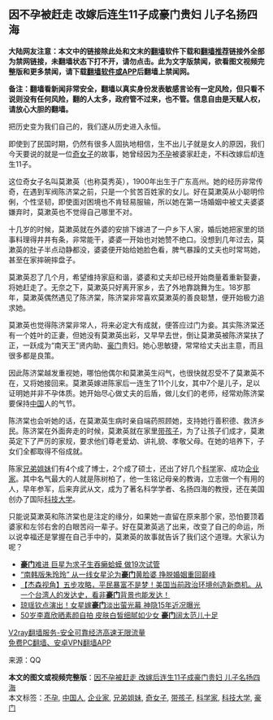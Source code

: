  <h2>因不孕被赶走 改嫁后连生11子成豪门贵妇 儿子名扬四海</h2> <p class="notice"><b>大陆网友注意：本文中的链接除此处和文末的<a href="https://github.com/bannedbook/fanqiang" >翻墙</a>软件下载和<a href="https://github.com/killgcd/justmysocks/blob/master/README.md">翻墙推荐</a>链接外全部为禁网链接，未翻墙状态下打不开，请勿点击。此为文字版禁闻，欲看图文视频完整版和更多禁闻，请下载<a href="https://github.com/bannedbook/fanqiang">翻墙软件或APP</a>后翻墙上禁闻网。</p><p>备注：翻墙看新闻非常安全，翻墙以真实身份发表敏感言论有一定风险，但只看不说则没有任何风险，翻的人太多，政府管不过来，也不管。信息自由是天赋人权，请放心大胆的翻墙。</b></p>  <div class="entry"> <p>把历史变为我们自己的，我们遂从历史进入永恒。</p> <p>即使到了民国时期，仍然有很多人固执地相信，生不出儿子就是女人的原因，我们今天要说的就是一位<a href="https://www.bannedbook.org/bnews/tag/%E5%A5%87%E5%A5%B3%E5%AD%90/" class="st_tag internal_tag" rel="tag" title="标签 奇女子 下的日志">奇女子</a>的故事，她曾经因为<a href="https://www.bannedbook.org/bnews/tag/%E4%B8%8D%E5%AD%95/" class="st_tag internal_tag" rel="tag" title="标签 不孕 下的日志">不孕</a>被婆家赶走，不料改嫁后却连生11子。</p> <p></p> <p>这位奇女子名叫莫漱英（也称莫秀英），1900年出生于广东高州。她的经历非常传奇，在遇到军阀陈济棠之前，只是一个贫苦百姓家的女儿。好在莫漱英从小聪明伶俐，个性坚韧，即使面对困境也不肯轻易服输，所以她在第一场婚姻中被丈夫婆婆嫌弃时，莫漱英也不觉得自己哪里不对。</p>  <p>十几岁的时候，莫漱英就在外婆的安排下嫁进了一户乡下人家，婚后她把家里的琐事料理得井井有条，非常能干，婆婆一开始也对她赞不绝口。没想到几年过去，莫漱英的肚子半点动静都没，婆婆便开始给她脸色看，脾气暴躁的丈夫也时常骂她，甚至在家摔碗摔盘子。</p> <p>莫漱英忍了几个月，希望维持家庭和谐，婆婆和丈夫却已经开始商量着重新娶妻，将她赶走了。无奈之下，莫漱英只好离开家乡，去了外地靠跳舞为生。18岁那年，莫漱英偶然遇见了陈济棠，陈济棠非常喜欢莫漱英的善良聪慧，便开始极力追求她。</p> <p>莫漱英也觉得陈济棠非常人，将来必定大有成就，便答应过门为妾。其实陈济棠还有一个姓叶的正妻，但她没有莫漱英出彩，又早早去世，倒让莫漱英被陈济棠扶了正，一跃成为“南天王”贤内助、<a href="https://www.bannedbook.org/bnews/tag/%e8%b1%aa%e9%97%a8/" class="st_tag internal_tag" rel="tag" title="标签 豪门 下的日志">豪门</a>贵妇。她心思敏捷，常常给丈夫出主意，而且很多都是良策。</p> <p></p>  <p>因此陈济棠越发重视她，哪怕他偶尔和莫漱英生闷气，也很快就忍受不了莫漱英不在，又将她接回来。莫漱英嫁进陈家后一连生了11个儿女，其中7个是儿子，足以证明她并非不孕体质。她开始尽心做丈夫的后盾，做儿女们的老师，经常劝陈济棠要保持<span class='wp_keywordlink_affiliate'><a href="https://www.bannedbook.org/" title="中国" target="_blank">中国</a></span>人的气节。</p> <p>陈济棠也会听她的话，在莫漱英生病时亲自端药照顾她，支持她行善积德、救济乡民。陈济棠在外面奔走的时候，莫漱英就在家里<a href="https://www.bannedbook.org/bnews/tag/%E5%B8%A6%E5%AD%A9%E5%AD%90/" class="st_tag internal_tag" rel="tag" title="标签 带孩子 下的日志">带孩子</a>，为了让孩子们成才，莫漱英定下了严厉的家规，要求他们尊老爱幼、讲礼貌、孝敬父母。在她的培养下，子女们全都取得不俗成就。</p> <p>陈家<a href="https://www.bannedbook.org/bnews/tag/%E5%85%84%E5%BC%9F%E5%A7%90%E5%A6%B9/" class="st_tag internal_tag" rel="tag" title="标签 兄弟姐妹 下的日志">兄弟姐妹</a>们有4个成了博士，2个成了硕士，还出了好几个<span class='wp_keywordlink'><a href="https://www.bannedbook.org/forum11/topic309.html" title="禁片：“科学”的棍子" target="_blank">科学</a></span>家、成功<a href="https://www.bannedbook.org/bnews/tag/%e4%bc%81%e4%b8%9a%e5%ae%b6/" class="st_tag internal_tag" rel="tag" title="标签 企业家 下的日志">企业家</a>。其中名气最大的人就是陈树柏了，他一生铭记母亲的教诲，立志做一个有用的人，早年参军，后来弃武从文，成为了著名科学学者、名扬四海的教授，还在美国创办了国际<a href="https://www.bannedbook.org/bnews/tag/%E7%A7%91%E6%8A%80%E5%A4%A7%E5%AD%A6/" class="st_tag internal_tag" rel="tag" title="标签 科技大学 下的日志">科技大学</a>。</p> <p></p>  <p>只能说莫漱英和陈济棠也是注定的缘分，如果她一直留在原来那个家，恐怕要顶着婆家和左邻右舍的白眼苦闷一辈子。好在莫漱英逃了出来，改变了自己的命运，所以说幸福还是掌握在自己手中的，莫漱英的故事就告诉了我们这个道理。大家认为呢？</p> <ul class='op-related-articles' title='相关阅读'> <li><a href='https://www.bannedbook.org/bnews/yule/20201112/1429942.html' target='_blank'><b>豪门</b>难进 巨星为求子生吞癞蛤蟆 做19次试管</a></li> <li><a href='https://www.bannedbook.org/bnews/yule/20201030/1422617.html' target='_blank'>“南韩版朱玲玲” 从一线女星沦为<b>豪门</b>黄脸婆 挣脱婚姻重回巅峰</a></li> <li><a href='https://www.bannedbook.org/bnews/bannedvideo/20201027/1420836.html' target='_blank'>【杰森视角】五步攻略，平民暴富不是梦！美国当前政治环境创造新商机。从一个台湾人的发达史，看非<b>豪门</b>背景也能发达！</a></li> <li><a href='https://www.bannedbook.org/bnews/yule/20201021/1417551.html' target='_blank'>琼瑶钦点演出！女星嫁<b>豪门</b>淡出萤光幕 神隐15年近况曝光</a></li> <li><a href='https://www.bannedbook.org/bnews/yule/20201012/1412237.html' target='_blank'>50岁李嘉欣晒素颜自拍 皮肤白皙细腻如少女 <b>豪门</b>阔太范儿十足</a></li> </ul> <p class="texttj"> <a href="https://www.bannedbook.org/forum23/topic22702.html" target="_blank">V2ray翻墙服务-安全可靠经济高速无限流量</a><br/> <a href="https://github.com/bannedbook/fanqiang/wiki/%E7%A6%81%E9%97%BB%E7%BD%91%E5%AE%89%E5%8D%93%E7%BF%BB%E5%A2%99%E6%96%B0%E9%97%BBAPP" target="_blank">免费PC翻墙、安卓VPN翻墙APP</a></p><p> 来源：QQ </p><a name='sharetosocial'></a>       <div><b>本文的图文或视频完整版</b>：<a href='https://www.bannedbook.org/bnews/cnnews/20201118/1432773.html'>因不孕被赶走 改嫁后连生11子成豪门贵妇 儿子名扬四海</a></div>  </div><!--END ENTRY--> <div class="postfooter"> <div>本文标签：<a href="https://www.bannedbook.org/bnews/tag/%E4%B8%8D%E5%AD%95/" rel="tag">不孕</a>, <a href="https://www.bannedbook.org/bnews/tag/%e4%b8%ad%e5%9b%bd%e4%ba%ba/" rel="tag">中国人</a>, <a href="https://www.bannedbook.org/bnews/tag/%e4%bc%81%e4%b8%9a%e5%ae%b6/" rel="tag">企业家</a>, <a href="https://www.bannedbook.org/bnews/tag/%E5%85%84%E5%BC%9F%E5%A7%90%E5%A6%B9/" rel="tag">兄弟姐妹</a>, <a href="https://www.bannedbook.org/bnews/tag/%E5%A5%87%E5%A5%B3%E5%AD%90/" rel="tag">奇女子</a>, <a href="https://www.bannedbook.org/bnews/tag/%E5%B8%A6%E5%AD%A9%E5%AD%90/" rel="tag">带孩子</a>, <a href="https://www.bannedbook.org/bnews/tag/%e7%a7%91%e5%ad%a6%e5%ae%b6/" rel="tag">科学家</a>, <a href="https://www.bannedbook.org/bnews/tag/%E7%A7%91%E6%8A%80%E5%A4%A7%E5%AD%A6/" rel="tag">科技大学</a>, <a href="https://www.bannedbook.org/bnews/tag/%e8%b1%aa%e9%97%a8/" rel="tag">豪门</a></div>  </div><!--END POSTFOOTER--> 